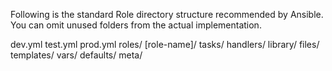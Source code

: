Following is the standard Role directory structure recommended by Ansible. You can omit unused folders from the actual implementation.

dev.yml
test.yml
prod.yml
roles/
    [role-name]/
        tasks/
        handlers/
        library/
        files/
        templates/
        vars/
        defaults/
        meta/
